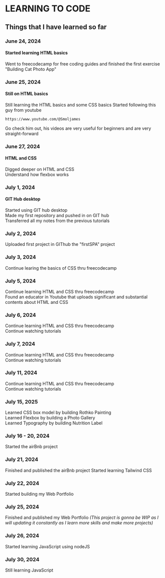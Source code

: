 # **LEARNING TO CODE**

## Things that I have learned so far

### June 24, 2024

#### Started learning HTML basics
Went to freecodecamp for free coding guides and finished the first exercise "Building Cat Photo App"  

### June 25, 2024

#### Still on HTML basics
Still learning the HTML basics and some CSS basics
Started following this guy from youtube

    https://www.youtube.com/@Smoljames

Go check him out, his videos are very useful for beginners and are very straight-forward

### June 27, 2024

#### HTML and CSS
Digged deeper on HTML and CSS  
Understand how flexbox works  

### July 1, 2024

#### GIT Hub desktop
Started using GIT hub desktop  
Made my first repository and pushed in on GIT hub  
Transferred all my notes from the previous tutorials

### July 2, 2024
Uploaded first project in GIThub the "firstSPA" project  


### July 3, 2024
Continue learing the basics of CSS thru freecodecamp  


### July 5, 2024
Continue learning HTML and CSS thru freecodecamp  
Found an educator in Youtube that uploads significant and substantial contents about HTML and CSS

### July 6, 2024
Continue learning HTML and CSS thru freecodecamp  
Continue watching tutorials  

### July 7, 2024
Continue learning HTML and CSS thru freecodecamp  
Continue watching tutorials  

### July 11, 2024 
Continue learning HTML and CSS thru freecodecamp  
Continue watching tutorials  

### July 15, 2025
Learned CSS box model by building Rothko Painting  
Learned Flexbox by building a Photo Gallery  
Learned Typography by building Nutrition Label

### July 16 - 20, 2024
Started the airBnb project

### July 21, 2024
Finished and published the airBnb project
Started learning Tailwind CSS

### July 22, 2024
Started building my Web Portfolio

### July 25, 2024
Finished and published my Web Portfolio *(This project is gonna be WIP as I will updating it constantly as I learn more skills and make more projects)*  

### July 26, 2024
Started learning JavaScript using nodeJS

### July 30, 2024
Still learning JavaScript


